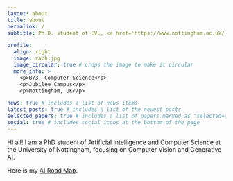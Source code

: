 ```yaml
---
layout: about
title: about
permalink: /
subtitle: Ph.D. student of CVL, <a href='https://www.nottingham.ac.uk/'>University of Nottingham</a>. 

profile:
  align: right
  image: zach.jpg
  image_circular: true # crops the image to make it circular
  more_info: >
    <p>B73, Computer Science</p>
    <p>Jubilee Campus</p>
    <p>Nottingham, UK</p>

news: true # includes a list of news items
latest_posts: true # includes a list of the newest posts
selected_papers: true # includes a list of papers marked as "selected={true}"
social: true # includes social icons at the bottom of the page
---
```


Hi all! I am a PhD student of Artificial Intelligence and Computer Science at the University of Nottingham, focusing on Computer Vision and Generative AI. 

Here is my [AI Road Map](http://zacharygao.github.io/docsify). 


<!-- You can put a picture in, too. The code is already in, just name your picture `prof_pic.jpg` and put it in the `img/` folder. -->

<!-- Put your address / P.O. box / other info right below your picture. You can also disable any of these elements by editing `profile` property of the YAML header of your `_pages/about.md`. Edit `_bibliography/papers.bib` and Jekyll will render your [publications page](/al-folio/publications/) automatically. -->

<!-- Link to your social media connections, too. This theme is set up to use [Font Awesome icons](https://fontawesome.com/) and [Academicons](https://jpswalsh.github.io/academicons/), like the ones below. Add your Facebook, Twitter, LinkedIn, Google Scholar, or just disable all of them. -->
